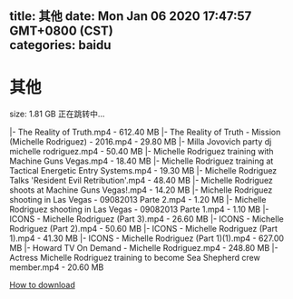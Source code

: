 
title: 其他
date: Mon Jan 06 2020 17:47:57 GMT+0800 (CST)    
categories: baidu
---

# 其他
size: 1.81 GB
 正在跳转中...
 
|- The Reality of Truth.mp4 - 612.40 MB
|- The Reality of Truth - Mission (Michelle Rodriguez) - 2016.mp4 - 29.80 MB
|- Milla Jovovich party dj michelle rodriguez.mp4 - 50.40 MB
|- Michelle Rodriguez training with Machine Guns Vegas.mp4 - 18.40 MB
|- Michelle Rodriguez training at Tactical Energetic Entry Systems.mp4 - 19.30 MB
|- Michelle Rodriguez Talks 'Resident Evil Retribution'.mp4 - 48.40 MB
|- Michelle Rodriguez shoots at Machine Guns Vegas!.mp4 - 14.20 MB
|- Michelle Rodriguez shooting in Las Vegas - 09082013 Parte 2.mp4 - 1.20 MB
|- Michelle Rodriguez shooting in Las Vegas - 09082013 Parte 1.mp4 - 1.10 MB
|- ICONS - Michelle Rodriguez (Part 3).mp4 - 26.60 MB
|- ICONS - Michelle Rodriguez (Part 2).mp4 - 50.60 MB
|- ICONS - Michelle Rodriguez (Part 1).mp4 - 41.30 MB
|- ICONS - Michelle Rodriguez (Part 1)(1).mp4 - 627.00 MB
|- Howard TV On Demand - Michelle Rodriguez.mp4 - 248.80 MB
|- Actress Michelle Rodriguez training to become Sea Shepherd crew member.mp4 - 20.60 MB

[How to download](https://bpcam.bemobtrk.com/go/2ceec3aa-1ca2-46d6-b9ff-aaa5c184517c?jno=2801)